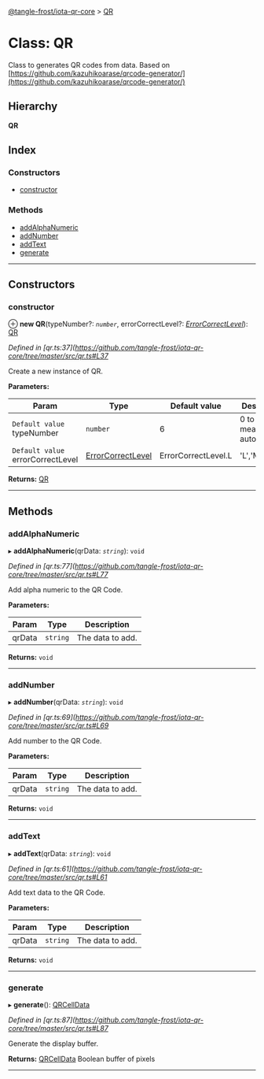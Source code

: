 [@tangle-frost/iota-qr-core](../README.md) > [QR](../classes/qr.md)

# Class: QR

Class to generates QR codes from data. Based on [https://github.com/kazuhikoarase/qrcode-generator/](https://github.com/kazuhikoarase/qrcode-generator/)

## Hierarchy

**QR**

## Index

### Constructors

* [constructor](qr.md#constructor)

### Methods

* [addAlphaNumeric](qr.md#addalphanumeric)
* [addNumber](qr.md#addnumber)
* [addText](qr.md#addtext)
* [generate](qr.md#generate)

---

## Constructors

<a id="constructor"></a>

###  constructor

⊕ **new QR**(typeNumber?: *`number`*, errorCorrectLevel?: *[ErrorCorrectLevel](../enums/errorcorrectlevel.md)*): [QR](qr.md)

*Defined in [qr.ts:37](https://github.com/tangle-frost/iota-qr-core/tree/master/src/qr.ts#L37*

Create a new instance of QR.

**Parameters:**

| Param | Type | Default value | Description |
| ------ | ------ | ------ | ------ |
| `Default value` typeNumber | `number` | 6 |  0 to 40, 0 means autodetect |
| `Default value` errorCorrectLevel | [ErrorCorrectLevel](../enums/errorcorrectlevel.md) |  ErrorCorrectLevel.L |  'L','M','Q','H' |

**Returns:** [QR](qr.md)

___

## Methods

<a id="addalphanumeric"></a>

###  addAlphaNumeric

▸ **addAlphaNumeric**(qrData: *`string`*): `void`

*Defined in [qr.ts:77](https://github.com/tangle-frost/iota-qr-core/tree/master/src/qr.ts#L77*

Add alpha numeric to the QR Code.

**Parameters:**

| Param | Type | Description |
| ------ | ------ | ------ |
| qrData | `string` |  The data to add. |

**Returns:** `void`

___
<a id="addnumber"></a>

###  addNumber

▸ **addNumber**(qrData: *`string`*): `void`

*Defined in [qr.ts:69](https://github.com/tangle-frost/iota-qr-core/tree/master/src/qr.ts#L69*

Add number to the QR Code.

**Parameters:**

| Param | Type | Description |
| ------ | ------ | ------ |
| qrData | `string` |  The data to add. |

**Returns:** `void`

___
<a id="addtext"></a>

###  addText

▸ **addText**(qrData: *`string`*): `void`

*Defined in [qr.ts:61](https://github.com/tangle-frost/iota-qr-core/tree/master/src/qr.ts#L61*

Add text data to the QR Code.

**Parameters:**

| Param | Type | Description |
| ------ | ------ | ------ |
| qrData | `string` |  The data to add. |

**Returns:** `void`

___
<a id="generate"></a>

###  generate

▸ **generate**(): [QRCellData](../#qrcelldata)

*Defined in [qr.ts:87](https://github.com/tangle-frost/iota-qr-core/tree/master/src/qr.ts#L87*

Generate the display buffer.

**Returns:** [QRCellData](../#qrcelldata)
Boolean buffer of pixels

___

